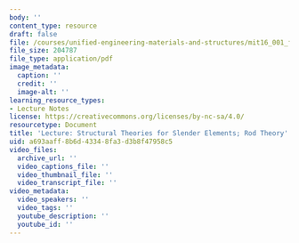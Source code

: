 ```yaml
---
body: ''
content_type: resource
draft: false
file: /courses/unified-engineering-materials-and-structures/mit16_001_f21_lec19lec20lec21.pdf
file_size: 204787
file_type: application/pdf
image_metadata:
  caption: ''
  credit: ''
  image-alt: ''
learning_resource_types:
- Lecture Notes
license: https://creativecommons.org/licenses/by-nc-sa/4.0/
resourcetype: Document
title: 'Lecture: Structural Theories for Slender Elements; Rod Theory'
uid: a693aaff-8b6d-4334-8fa3-d3b8f47958c5
video_files:
  archive_url: ''
  video_captions_file: ''
  video_thumbnail_file: ''
  video_transcript_file: ''
video_metadata:
  video_speakers: ''
  video_tags: ''
  youtube_description: ''
  youtube_id: ''
---
```

